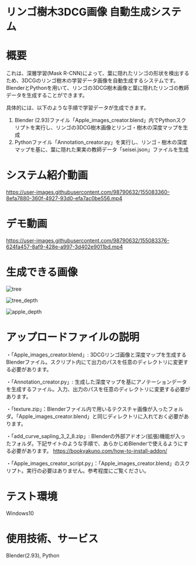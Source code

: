 # リンゴ樹木3DCG画像 自動生成システム
# 概要
これは、深層学習(Mask R-CNN)によって、葉に隠れたリンゴの形状を検出するため、3DCGのリンゴ樹木の学習データ画像を自動生成するシステムです。
BlenderとPythonを用いて、リンゴの3DCG樹木画像と葉に隠れたリンゴの教師データを生成することができます。

具体的には、以下のような手順で学習データが生成できます。
1. Blender (2.93)ファイル「Apple_images_creator.blend」内でPythonスクリプトを実行し、リンゴの3DCG樹木画像とリンゴ・樹木の深度マップを生成
2. Pythonファイル「Annotation_creator.py」を実行し、リンゴ・樹木の深度マップを基に、葉に隠れた果実の教師データ「seisei.json」ファイルを生成

# システム紹介動画
https://user-images.githubusercontent.com/98790632/155083360-8efa7880-360f-4927-93d0-efa7ac0be556.mp4

# デモ動画
https://user-images.githubusercontent.com/98790632/155083376-624fa457-8af9-428e-a997-3d402e9011bd.mp4

# 生成できる画像

![tree](https://user-images.githubusercontent.com/98790632/155055961-0a3a2b3a-aefe-4443-8b7a-fe93a46bd81c.png)

![tree_depth](https://user-images.githubusercontent.com/98790632/155056295-b0f6ad81-07d2-48ba-ab88-8acbe902b5d5.png)

![apple_depth](https://user-images.githubusercontent.com/98790632/155056304-45122e0a-9e11-4673-8753-50745db41ed5.png)

# アップロードファイルの説明
・「Apple_images_creator.blend」: 3DCGリンゴ画像と深度マップを生成するBlenderファイル。スクリプト内にて出力のパスを任意のディレクトリに変更する必要があります。

・「Annotation_creator.py」: 生成した深度マップを基にアノテーションデータを生成するファイル。入力、出力のパスを任意のディレクトリに変更する必要があります。

・「texture.zip」：Blenderファイル内で用いるテクスチャ画像が入ったフォルダ。「Apple_images_creator.blend」と同じディレクトリに入れておく必要があります。

・「add_curve_sapling_3_2_8.zip」: Blenderの外部アドオン(拡張)機能が入ったフォルダ。下記サイトのような手順で、あらかじめBlenderで使えるようにする必要があります。
https://bookyakuno.com/how-to-install-addon/

・「Apple_images_creator_script.py」：「Apple_images_creator.blend」のスクリプト。実行の必要はありません。参考程度にご覧ください。

# テスト環境
Windows10

# 使用技術、サービス
Blender(2.93), Python
